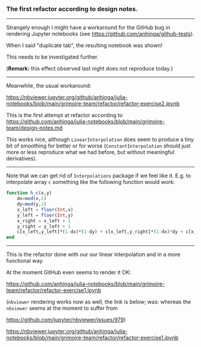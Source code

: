 ### The first refactor according to design notes.

---

Strangely enough I might have a workaround for the GitHub bug in rendering Jupyter notebooks (see https://github.com/anhinga/github-tests). 

When I said "duplicate tab", the resulting notebook was shown!

This needs to be investigated further.

(**Remark:** this effect observed last night does not reproduce today.)

---

Meanwhile, the usual workaround:

https://nbviewer.jupyter.org/github/anhinga/julia-notebooks/blob/main/grimoire-team/refactor/refactor-exercise2.ipynb

This is the first attempt at refactor according to https://github.com/anhinga/julia-notebooks/blob/main/grimoire-team/design-notes.md

This works nice, although `LinearInterpolation` does seem to produce a tiny bit of smoothing for better or for worse 
(`ConstantInterpolation` should just more or less reproduce what we had before, but without meaningful derivatives).

---

Note that we can get rid of `Interpolations` package if we feel like it. E.g. to interpolate array `c` something like
the following function would work:
```julia
function h_c(x,y)
    dx=mod(x,1)
    dy=mod(y,1)
    x_left = floor(Int,x)
    y_left = floor(Int,y)
    x_right = x_left + 1
    y_right = y_left + 1
    c[x_left,y_left]*(1-dx)*(1-dy) + c[x_left,y_right]*(1-dx)*dy + c[x_right,y_left]*dx*(1-dy) + c[x_right, y_right]*dx*dy
end
```

---

This is the refactor done with our our linear interpolation and in a more functional way.

At the moment GitHub even seems to render it OK:

https://github.com/anhinga/julia-notebooks/blob/main/grimoire-team/refactor/refactor-exercise1.ipynb

(`nbviewer` rendering works now as well, the link is below; was: whereas the `nbviewer` seems at the moment to suffer from

https://github.com/jupyter/nbviewer/issues/979)

https://nbviewer.jupyter.org/github/anhinga/julia-notebooks/blob/main/grimoire-team/refactor/refactor-exercise1.ipynb
